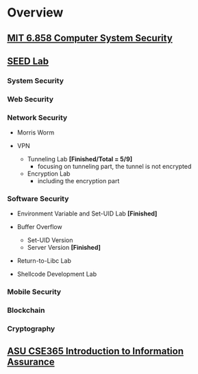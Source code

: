 # Overview

## [MIT 6.858 Computer System Security](https://css.csail.mit.edu/6.858/2022/)


## [SEED Lab](https://seedsecuritylabs.org)

### System Security

### Web Security

### Network Security

- Morris Worm

- VPN
    - Tunneling Lab **[Finished/Total = 5/9]**
        - focusing on tunneling part, the tunnel is not encrypted
    - Encryption Lab
        - including the encryption part


### Software Security

- Environment Variable and Set-UID Lab **[Finished]**

- Buffer Overflow
    - Set-UID Version
    - Server Version **[Finished]**

- Return-to-Libc Lab

- Shellcode Development Lab

### Mobile Security

### Blockchain

### Cryptography

## [ASU CSE365 Introduction to Information Assurance](https://adamdoupe.com/teaching/classes/cse365-intro-information-assurance-s20/)
